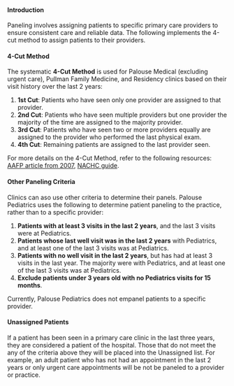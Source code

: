#### Introduction

Paneling involves assigning patients to specific primary care providers to ensure consistent care and reliable data. The following implements the 4-cut method to assign patients to their providers.

#### 4-Cut Method

The systematic **4-Cut Method** is used for Palouse Medical (excluding urgent care), Pullman Family Medicine, and Residency clinics based on their visit history over the last 2 years:

1. **1st Cut**: Patients who have seen only one provider are assigned to that provider.
2. **2nd Cut**: Patients who have seen multiple providers but one provider the majority of the time are assigned to the majority provider.
3. **3rd Cut**: Patients who have seen two or more providers equally are assigned to the provider who performed the last physical exam.
4. **4th Cut**: Remaining patients are assigned to the last provider seen.

For more details on the 4-Cut Method, refer to the following resources: [AAFP article from 2007](https://www.aafp.org/pubs/fpm/issues/2007/0400/p44.html), [NACHC guide](https://www.nachc.org/wp-content/uploads/2023/04/Empanelment_Pop-Health-Mgmt_Action-Guide-April-2022.pdf).

#### Other Paneling Criteria

Clinics can aso use other criteria to determine their panels. Palouse Pediatrics uses the following to determine patient paneling to the practice, rather than to a specific provider:

1. **Patients with at least 3 visits in the last 2 years**, and the last 3 visits were at Pediatrics.
2. **Patients whose last well visit was in the last 2 years** with Pediatrics, and at least one of the last 3 visits was at Pediatrics.
3. **Patients with no well visit in the last 2 years**, but has had at least 3 visits in the last year. The majority were with Pediatrics, and at least one of the last 3 visits was at Pediatrics.
4. **Exclude patients under 3 years old with no Pediatrics visits for 15 months**.

Currently, Palouse Pediatrics does not empanel patients to a specific provider.

#### Unassigned Patients

If a patient has been seen in a primary care clinic in the last three years, they are considered a patient of the hospital. Those that do not meet the any of the criteria above they will be placed into the Unassigned list. For example, an adult patient who has not had an appointment in the last 2 years or only urgent care appointments will be not be paneled to a provider or practice.
